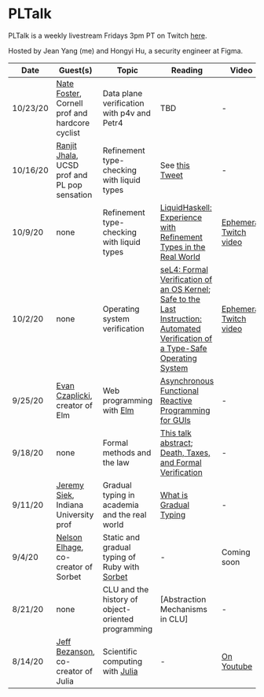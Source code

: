 # PLTalk
PLTalk is a weekly livestream Fridays 3pm PT on Twitch [here](https://www.twitch.tv/jeanqasaur).

Hosted by Jean Yang (me) and Hongyi Hu, a security engineer at Figma.

| Date  | Guest(s) | Topic | Reading | Video |
| --- | --- | --- | --- | --- |
| 10/23/20  | [Nate Foster](https://www.cs.cornell.edu/~jnfoster/), Cornell prof and hardcore cyclist | Data plane verification with p4v and Petr4 | TBD | - |
| 10/16/20  | [Ranjit Jhala](https://ranjitjhala.github.io/), UCSD prof and PL pop sensation | Refinement type-checking with liquid types | See [this Tweet](https://twitter.com/RanjitJhala/status/1316946237128691712) | - |
| 10/9/20  | none | Refinement type-checking with liquid types | [LiquidHaskell: Experience with Refinement Types in the Real World](http://goto.ucsd.edu/~nvazou/real_world_liquid.pdf) | [Ephemeral Twitch video](https://www.twitch.tv/videos/765593196) |
| 10/2/20  | none | Operating system verification | [seL4: Formal Verification of an OS Kernel](http://web1.cs.columbia.edu/~junfeng/09fa-e6998/papers/sel4.pdf); [Safe to the Last Instruction: Automated Verification of a Type-Safe Operating System](https://www.cs.cmu.edu/~jyang2/papers/pldi117-yang.pdf) | [Ephemeral Twitch video](https://www.twitch.tv/videos/758778101) |
| 9/25/20 | [Evan Czaplicki](https://twitter.com/evancz?lang=en), creator of Elm | Web programming with [Elm](https://elm-lang.org/) | [Asynchronous Functional Reactive Programming for GUIs](https://people.seas.harvard.edu/~chong/pubs/pldi13-elm.pdf) | - |
| 9/18/20 | none | Formal methods and the law | [This talk abstract](https://popl18.sigplan.org/details/POPL-2018-papers/3/Formal-Methods-and-the-Law); [Death, Taxes, and Formal Verification](https://justinh.su/files/papers/taxes.pdf) | - |
| 9/11/20 | [Jeremy Siek](https://wphomes.soic.indiana.edu/jsiek/), Indiana University prof | Gradual typing in academia and the real world | [What is Gradual Typing](https://wphomes.soic.indiana.edu/jsiek/what-is-gradual-typing/) | - |
| 9/4/20 | [Nelson Elhage](https://nelhage.com/), co-creator of Sorbet | Static and gradual typing of Ruby with [Sorbet](https://sorbet.org/) | - | Coming soon |
| 8/21/20 | none | CLU and the history of object-oriented programming | [Abstraction Mechanisms in CLU] | - |
| 8/14/20 | [Jeff Bezanson](https://twitter.com/jeffbezanson?lang=en), co-creator of Julia | Scientific computing with [Julia](https://julialang.org/) | - | [On Youtube](https://www.youtube.com/watch?v=W6I1zQ16_44&ab_channel=JeanYang) |
